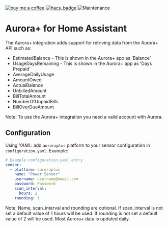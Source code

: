 [![buy me a coffee](https://img.shields.io/badge/If%20you%20like%20it-Buy%20us%20a%20coffee-green.svg?style=for-the-badge)](https://www.buymeacoffee.com/leighcurran)
[![hacs_badge](https://img.shields.io/badge/HACS-Custom-orange.svg?style=for-the-badge)](https://github.com/custom-components/hacs)
![Maintenance](https://img.shields.io/maintenance/yes/2022.svg?style=for-the-badge)

# Aurora+ for Home Assistant

The Aurora+ integration adds support for retriving data from the Aurora+ API such as:

- EstimatedBalance - This is shown in the Aurora+ app as 'Balance'
- UsageDaysRemaining - This is shown in the Aurora+ app as 'Days Prepaid'
- AverageDailyUsage
- AmountOwed
- ActualBalance
- UnbilledAmount
- BillTotalAmount
- NumberOfUnpaidBills
- BillOverDueAmount

Note: To use the Aurora+ integration you need a valid account with Aurora.

## Configuration
Using *YAML*: add `auroraplus` platform to your sensor configuration in `configuration.yaml`. Example:

```yaml
# Example configuration.yaml entry
sensor:
  - platform: auroraplus
    name: "Power Sensor"
    username: username@email.com
    password: Password
    scan_interval:
      hours: 2
    rounding: 1
```
Note: Name, scan_interval and rounding are optional. If scan_interval is not set a default value of 1 hours will be used. If rounding is not set a default value of 2 will be used. Most Aurora+ data is updated daily.
